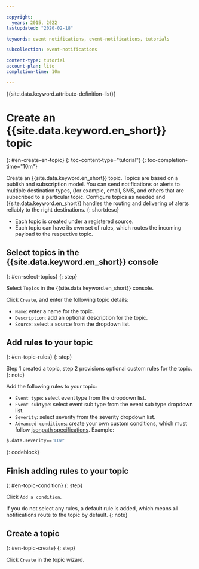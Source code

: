 ```yaml
---

copyright:
  years: 2015, 2022
lastupdated: "2020-02-18"

keywords: event notifications, event-notifications, tutorials

subcollection: event-notifications

content-type: tutorial
account-plan: lite
completion-time: 10m

---
```


{{site.data.keyword.attribute-definition-list}}

# Create an {{site.data.keyword.en_short}} topic
{: #en-create-en-topic}
{: toc-content-type="tutorial"}
{: toc-completion-time="10m"}

Create an {{site.data.keyword.en_short}} topic. Topics are based on a publish and subscription model. You can send notifications or alerts to multiple destination types, (for example, email, SMS, and others that are subscribed to a particular topic. Configure topics as needed and {{site.data.keyword.en_short}} handles the routing and delivering of alerts reliably to the right destinations.
{: shortdesc}

- Each topic is created under a registered source.
- Each topic can have its own set of rules, which routes the incoming payload to the respective topic.


## Select topics in the {{site.data.keyword.en_short}} console
{: #en-select-topics}
{: step}

Select `Topics` in the {{site.data.keyword.en_short}} console.

Click `Create`, and enter the following topic details:
- `Name`: enter a name for the topic.
- `Description`: add an optional description for the topic.
- `Source`: select a source from the dropdown list.

## Add rules to your topic
{: #en-topic-rules}
{: step}

Step 1 created a topic, step 2 provisions optional custom rules for the topic.
{: note}

Add the following rules to your topic:

- `Event type`: select event type from the dropdown list.
- `Event subtype`: select event sub type from the event sub type dropdown list.
- `Severity`: select severity from the severity dropdown list.
- `Advanced conditions`: create your own custom conditions, which must follow [jsonpath specifications](https://jsonpath.com/). Example:

```bash
$.data.severity=='LOW'
```
{: codeblock}

## Finish adding rules to your topic
{: #en-topic-condition}
{: step}

Click `Add a condition`.

If you do not select any rules, a default rule is added, which means all notifications route to the topic by default.
{: note}

## Create a topic
{: #en-topic-create}
{: step}

Click `Create` in the topic wizard.

